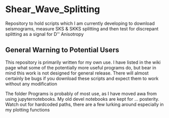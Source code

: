 # Shear_Wave_Splitting
Repository to hold scripts which I am currently developing to download seismograms, measure SKS & SKKS splitting and then test for discrepant splitting as a signal for D'' Anisotropy

## General Warning to Potential Users

This repository is primarily written for my own use. I have listed in the wiki page what some of the potentially more useful programs do, but bear in mind this work is not designed for general release. There will almost certainly be bugs if you download these scripts and expect them to work without any modification 

The folder Programs is probably of most use, as I have moved awa from using jupyternotebooks. My old devel notebooks are kept for ... posterity. Watch out for hardcoded paths, there are a few lurking around especially in my plotting functions 


